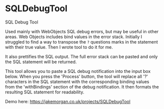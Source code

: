 # SQLDebugTool
SQL Debug Tool

Used mainly with WebObjects SQL debug errors, but may be useful in other areas.  Web Objects includes bind values in the error stack.  Initially I struggled to find a way to transpose the `?` questions marks in the statement with their true value.  Then I wrote tool to do it for me.

It also prettifies the SQL output.  The full error stack can be pasted and only the SQL statement will be returned.

This tool allows you to paste a SQL debug notification into the input box below. 
When you press the 'Process' button, the tool will replace all '?' characters in the SQL statement with the corresponding binding values from the 'withBindings' section of the debug notification. It then formats the resulting SQL statement for readability.

Demo here:  https://jakemorgan.co.uk/projects/SQLDebugTool
